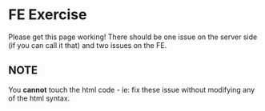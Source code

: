 # FE Exercise

Please get this page working! There should be one issue on the server side (if you can call it that) and two issues on the FE.

## NOTE

You **cannot** touch the html code - ie: fix these issue without modifying any of the html syntax.
